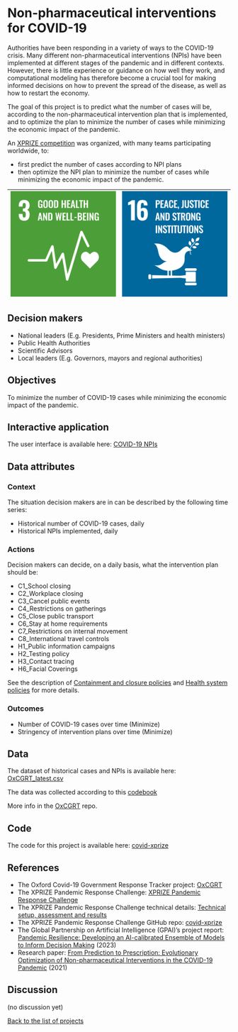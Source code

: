 # Non-pharmaceutical interventions for COVID-19

<!-- Describe the project in one sentence, e.g. A project that... -->
Authorities have been responding in a variety of ways to the COVID-19 crisis. Many different non-pharmaceutical
interventions (NPIs) have been implemented at different stages of the pandemic and in different contexts. However,
there is little experience or guidance on how well they work, and computational modeling has therefore become a crucial
tool for making informed decisions on how to prevent the spread of the disease, as well as how to restart the economy.

The goal of this project is to predict what the number of cases will be, according to the non-pharmaceutical
intervention plan that is implemented, and to optimize the plan to minimize the number of cases while minimizing the
economic impact of the pandemic.

An [XPRIZE competition](https://www.xprize.org/challenge/pandemicresponse) was organized, with many teams participating
worldwide, to:
- first predict the number of cases according to NPI plans
- then optimize the NPI plan to minimize the number of cases while minimizing the economic impact of the pandemic.

<!-- Insert SDG Icons and links-->
| [![Goal 03](../images/sdgs/E-WEB-Goal-03.png)](../goals/goal_03.md) | [![Goal 16](../images/sdgs/E-WEB-Goal-16.png)](../goals/goal_16.md) |
|---------------------------------------------------------------------|---------------------------------------------------------------------|

## Decision makers

<!-- List decision makers that could use this project-->
- National leaders (E.g. Presidents, Prime Ministers and health ministers)
- Public Health Authorities
- Scientific Advisors
- Local leaders (E.g. Governors, mayors and regional authorities)

## Objectives

To minimize the number of COVID-19 cases while minimizing the economic impact of the pandemic.

## Interactive application

<!-- Provide a link to the interactive application -->
The user interface is available here: [COVID-19 NPIs](https://evolution.ml/demos/npidashboard/)

## Data attributes

### Context

<!-- Describe the situation decision makers are in when then have to make a decision -->
The situation decision makers are in can be described by the following time series:

- Historical number of COVID-19 cases, daily
- Historical NPIs implemented, daily

### Actions

<!-- Describe what the decision makers can do achieve their objectives -->
Decision makers can decide, on a daily basis, what the intervention plan should be:
- C1_School closing
- C2_Workplace closing
- C3_Cancel public events
- C4_Restrictions on gatherings
- C5_Close public transport
- C6_Stay at home requirements
- C7_Restrictions on internal movement
- C8_International travel controls
- H1_Public information campaigns
- H2_Testing policy
- H3_Contact tracing
- H6_Facial Coverings

See the description of [Containment and closure policies](https://github.com/OxCGRT/covid-policy-tracker/blob/master/documentation/codebook.md#containment-and-closure-policies)
and [Health system policies](https://github.com/OxCGRT/covid-policy-tracker/blob/master/documentation/codebook.md#health-system-policies) for more details. 

### Outcomes

<!-- Describe the metrics decision makers are trying to optimize, on which they are evaluated -->
- Number of COVID-19 cases over time (Minimize)
- Stringency of intervention plans over time (Minimize)

## Data

<!-- Describe the data that is used to evaluate the decisions -->
The dataset of historical cases and NPIs is available here: [OxCGRT_latest.csv](https://raw.githubusercontent.com/OxCGRT/covid-policy-tracker-legacy/main/legacy_data_202207/OxCGRT_latest.csv)

The data was collected according to this [codebook](https://github.com/OxCGRT/covid-policy-tracker/blob/master/documentation/codebook.md)

More info in the [OxCGRT](https://github.com/OxCGRT/covid-policy-dataset) repo.

## Code

<!-- Point to the repo that contains the code -->
The code for this project is available here: [covid-xprize](https://github.com/cognizant-ai-labs/covid-xprize)

## References

<!-- Provide a list of references or other resources used in the project -->
- The Oxford Covid-19 Government Response Tracker project: [OxCGRT](https://www.bsg.ox.ac.uk/research/covid-19-government-response-tracker)
- The XPRIZE Pandemic Response Challenge: [XPRIZE Pandemic Response Challenge](https://www.xprize.org/challenge/pandemicresponse)
- The XPRIZE Pandemic Response Challenge technical details: [Technical setup, assessment and results](https://evolution.ml/xprize/)
- The XPRIZE Pandemic Response Challenge GitHub repo: [covid-xprize](https://github.com/cognizant-ai-labs/covid-xprize)
- The Global Partnership on Artificial Intelligence (GPAI)’s project report: [Pandemic Resilience: Developing an AI-calibrated Ensemble of Models to Inform Decision Making](https://gpai.ai/projects/responsible-ai/RAI06%20-%20Pandemic%20Resilience%20-%20Developing%20an%20AI-calibrated%20ensemble%20of%20models%20to%20inform%20decision%20making.pdf) (2023)
- Research paper: [From Prediction to Prescription: Evolutionary Optimization of Non-pharmaceutical Interventions in the COVID-19 Pandemic](https://ieeexplore.ieee.org/document/9366776) (2021)


## Discussion

<!-- Provide a link to a space for discussion or comments -->
(no discussion yet)

[Back to the list of projects](../README.md)